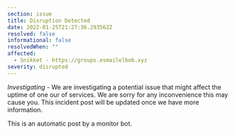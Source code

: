 ```yaml
---
section: issue
title: Disruption Detected
date: 2022-01-25T21:27:36.293562Z
resolved: false
informational: false
resolvedWhen: ""
affected:
  - Snikket - https://groups.esmailelbob.xyz
severity: disrupted
---
```

*Investigating* - We are investigating a potential issue that might affect the uptime of one our of services. We are sorry for any inconvenience this may cause you. This incident post will be updated once we have more information.

This is an automatic post by a monitor bot.
        